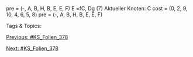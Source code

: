 pre = (-, A, B, H, B, E, E, F)
E =fC, Dg
(7) Aktueller Knoten: C
cost = (0, 2, 9, 10, 4, 6, 5, 8)
pre = (-, A, B, H, B, E, E, F)

   Tags & Topics:
   

[Previous: #KS_Folien_378](KS_Folien_378.md)

[Next: #KS_Folien_378](KS_Folien_378.md)
